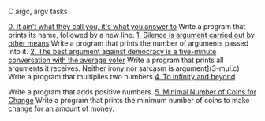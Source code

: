 C argc, argv tasks

[0. It ain't what they call you, it's what you answer to](0-whatsmyname.c)
Write a program that prints its name, followed by a new line.
[1. Silence is argument carried out by other means](1-args.c)
Write a program that prints the number of arguments passed into it.
[2. The best argument against democracy is a five-minute conversation with the average voter](2-args.c)
Write a program that prints all arguments it receives.
Neither irony nor sarcasm is argument](3-mul.c)
Write a program that multiplies two numbers
[4. To infinity and beyond](4-add.c)

Write a program that adds positive numbers.
[5. Minimal Number of Coins for Change](100-change.c)
Write a program that prints the minimum number of coins to make change for an amount of money.

